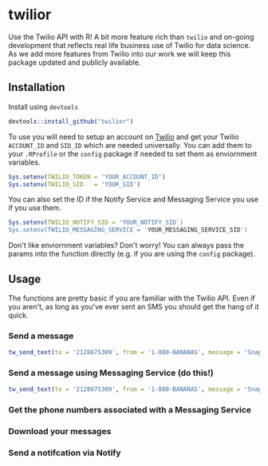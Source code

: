 # twilior

Use the Twilio API with R! A bit more feature rich than `twilio` and on-going development that reflects real life business use of Twilio for data science. As we add more features from Twilio into our work we will keep this package updated and publicly available.

## Installation

Install using `devtools`

``` r
devtools::install_github("twilior")
```

To use you will need to setup an account on [Twilio](twilio.com) and get your Twilio  `ACCOUNT_ID` and `SID_ID` which are needed universally. You can add them to your `.RProfile` or the `config` package if needed to set them as enviornment variables.

```r
Sys.setenv(TWILIO_TOKEN = 'YOUR_ACCOUNT_ID')
Sys.setenv(TWILIO_SID   = 'YOUR_SID')
```

You can also set the ID if the Notify Service and Messaging Service you use if you use them.

```r
Sys.setenv(TWILIO_NOTIFY_SID = 'YOUR_NOTIFY_SID`)
Sys.setenv(TWILIO_MESSAGING_SERVICE = 'YOUR_MESSAGING_SERVICE_SID')
```

Don't like enviornment variables? Don't worry! You can always pass the params into the function directly (e.g. if you are using the `config` package).


## Usage

The functions are pretty basic if you are familiar with the Twilio API. Even if you aren't, as long as you've ever sent an SMS you should get the hang of it quick.

### Send a message

```r
tw_send_text(to = '2128675309', from = '1-800-BANANAS', message = 'Snape kills Dumbledore')
```

### Send a message using Messaging Service (do this!)
```r
tw_send_text(to = '2128675309', from = '1-800-BANANAS', message = 'Snape kills Dumbledore', service_sid = 'XX123XXXX')
```

### Get the phone numbers associated with a Messaging Service

### Download your messages

### Send a notifcation via Notify


